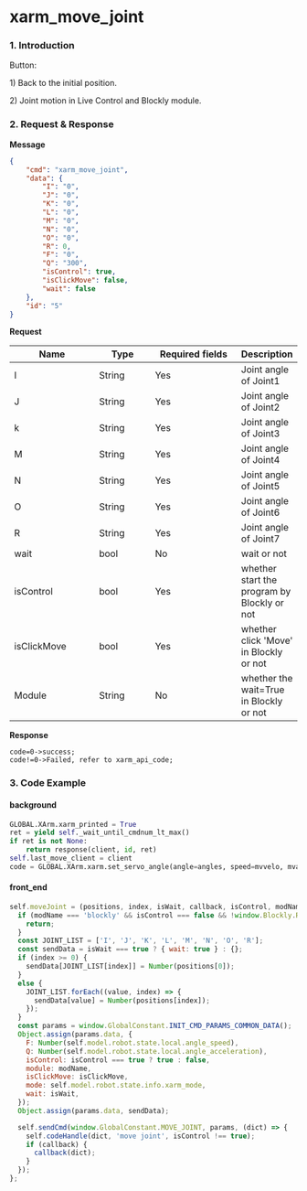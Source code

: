 # xarm\_move\_joint

### 1. Introduction

Button:

1\) Back to the initial position.

2\) Joint motion in Live Control and Blockly module.

### 2. Request & Response


**Message**
```json
{
    "cmd": "xarm_move_joint",
    "data": {
        "I": "0",
        "J": "0",
        "K": "0",
        "L": "0",
        "M": "0",
        "N": "0",
        "O": "0",
        "R": 0,
        "F": "0",
        "Q": "300",
        "isControl": true,
        "isClickMove": false,
        "wait": false
    },
    "id": "5"
}
```


**Request**

<table data-full-width="true"><thead><tr><th width="136">Name</th><th width="85">Type</th><th width="140">Required fields</th><th>Description</th></tr></thead><tbody><tr><td>I</td><td>String</td><td>Yes</td><td>Joint angle of Joint1</td></tr><tr><td>J</td><td>String</td><td>Yes</td><td>Joint angle of Joint2</td></tr><tr><td>k</td><td>String</td><td>Yes</td><td>Joint angle of Joint3</td></tr><tr><td>M</td><td>String</td><td>Yes</td><td>Joint angle of Joint4</td></tr><tr><td>N</td><td>String</td><td>Yes</td><td>Joint angle of Joint5</td></tr><tr><td>O</td><td>String</td><td>Yes</td><td>Joint angle of Joint6</td></tr><tr><td>R</td><td>String</td><td>Yes</td><td>Joint angle of Joint7</td></tr><tr><td>wait</td><td>bool</td><td>No</td><td>wait or not</td></tr><tr><td>isControl</td><td>bool</td><td>Yes</td><td>whether start the program by Blockly or not</td></tr><tr><td>isClickMove</td><td>bool</td><td>Yes</td><td>whether click 'Move' in Blockly or not</td></tr><tr><td>Module</td><td>String</td><td>No</td><td>whether the wait=True in Blockly or not</td></tr></tbody></table>


**Response**
```
code=0->success;
code!=0->Failed, refer to xarm_api_code;
```



### 3. Code Example

#### background

```python
GLOBAL.XArm.xarm_printed = True
ret = yield self._wait_until_cmdnum_lt_max()
if ret is not None:
    return response(client, id, ret)
self.last_move_client = client
code = GLOBAL.XArm.xarm.set_servo_angle(angle=angles, speed=mvvelo, mvacc=mvacc, mvtime=mvtime,is_radian=False, wait=False, radius=radius)
```

#### front\_end

```javascript
self.moveJoint = (positions, index, isWait, callback, isControl, modName, isClickMove) => {
  if (modName === 'blockly' && isControl === false && !window.Blockly.Running) {
    return;
  }
  const JOINT_LIST = ['I', 'J', 'K', 'L', 'M', 'N', 'O', 'R'];
  const sendData = isWait === true ? { wait: true } : {};
  if (index >= 0) {
    sendData[JOINT_LIST[index]] = Number(positions[0]);
  }
  else {
    JOINT_LIST.forEach((value, index) => {
      sendData[value] = Number(positions[index]);
    });
  }
  const params = window.GlobalConstant.INIT_CMD_PARAMS_COMMON_DATA();
  Object.assign(params.data, {
    F: Number(self.model.robot.state.local.angle_speed),
    Q: Number(self.model.robot.state.local.angle_acceleration),
    isControl: isControl === true ? true : false,
    module: modName,
    isClickMove: isClickMove,
    mode: self.model.robot.state.info.xarm_mode,
    wait: isWait,
  });
  Object.assign(params.data, sendData);

  self.sendCmd(window.GlobalConstant.MOVE_JOINT, params, (dict) => {
    self.codeHandle(dict, 'move joint', isControl !== true);
    if (callback) {
      callback(dict);
    }
  });
};
```
